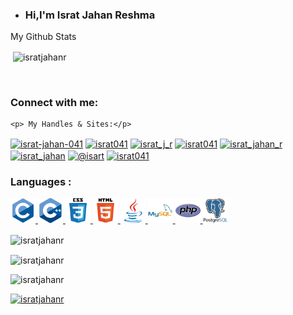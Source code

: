 -  <h3 align="left">Hi,I'm Israt Jahan Reshma</h3>
My Github Stats
<p>&nbsp;<img align="center"  src="https://github-readme-stats.vercel.app/api?username=isratjahanr&show_icons=true&locale=en" alt="isratjahanr" /></p>





<p align="left"> <a href="https://twitter.com/" target="blank"><img src="https://img.shields.io/twitter/follow/?logo=twitter&style=for-the-badge" alt="" /></a> </p>

<h3 align="left">Connect with me:</h3>
<p align="left">

    <p> My Handles & Sites:</p>
<a href="https://linkedin.com/in/israt-jahan-041" target="blank"><img align="center" src="https://raw.githubusercontent.com/rahuldkjain/github-profile-readme-generator/master/src/images/icons/Social/linked-in-alt.svg" alt="israt-jahan-041" height="30" width="40" /></a>
<a href="https://stackoverflow.com/users/israt041" target="blank"><img align="center" src="https://raw.githubusercontent.com/rahuldkjain/github-profile-readme-generator/master/src/images/icons/Social/stack-overflow.svg" alt="israt041" height="30" width="40" /></a>
<a href="https://www.codechef.com/users/israt_j_r" target="blank"><img align="center" src="https://cdn.jsdelivr.net/npm/simple-icons@3.1.0/icons/codechef.svg" alt="israt_j_r" height="30" width="40" /></a>
<a href="https://www.hackerrank.com/israt041" target="blank"><img align="center" src="https://raw.githubusercontent.com/rahuldkjain/github-profile-readme-generator/master/src/images/icons/Social/hackerrank.svg" alt="israt041" height="30" width="40" /></a>
<a href="https://codeforces.com/profile/israt_jahan_r" target="blank"><img align="center" src="https://raw.githubusercontent.com/rahuldkjain/github-profile-readme-generator/master/src/images/icons/Social/codeforces.svg" alt="israt_jahan_r" height="30" width="40" /></a>
<a href="https://www.leetcode.com/israt_jahan" target="blank"><img align="center" src="https://raw.githubusercontent.com/rahuldkjain/github-profile-readme-generator/master/src/images/icons/Social/leet-code.svg" alt="israt_jahan" height="30" width="40" /></a>
<a href="https://www.hackerearth.com/@isart" target="blank"><img align="center" src="https://raw.githubusercontent.com/rahuldkjain/github-profile-readme-generator/master/src/images/icons/Social/hackerearth.svg" alt="@isart" height="30" width="40" /></a>
<a href="https://www.topcoder.com/members/israt041" target="blank"><img align="center" src="https://raw.githubusercontent.com/rahuldkjain/github-profile-readme-generator/master/src/images/icons/Social/topcoder.svg" alt="israt041" height="30" width="40" /></a>
</p>

<h3 align="left">Languages :</h3>
<p align="left"> <a href="https://www.cprogramming.com/" target="_blank" rel="noreferrer"> <img src="https://raw.githubusercontent.com/devicons/devicon/master/icons/c/c-original.svg" alt="c" width="40" height="40"/> </a> <a href="https://www.w3schools.com/cpp/" target="_blank" rel="noreferrer"> <img src="https://raw.githubusercontent.com/devicons/devicon/master/icons/cplusplus/cplusplus-original.svg" alt="cplusplus" width="40" height="40"/> </a> <a href="https://www.w3schools.com/css/" target="_blank" rel="noreferrer"> <img src="https://raw.githubusercontent.com/devicons/devicon/master/icons/css3/css3-original-wordmark.svg" alt="css3" width="40" height="40"/> </a> <a href="https://www.w3.org/html/" target="_blank" rel="noreferrer"> <img src="https://raw.githubusercontent.com/devicons/devicon/master/icons/html5/html5-original-wordmark.svg" alt="html5" width="40" height="40"/> </a> <a href="https://www.java.com" target="_blank" rel="noreferrer"> <img src="https://raw.githubusercontent.com/devicons/devicon/master/icons/java/java-original.svg" alt="java" width="40" height="40"/> </a> <a href="https://www.mysql.com/" target="_blank" rel="noreferrer"> <img src="https://raw.githubusercontent.com/devicons/devicon/master/icons/mysql/mysql-original-wordmark.svg" alt="mysql" width="40" height="40"/> </a> <a href="https://www.php.net" target="_blank" rel="noreferrer"> <img src="https://raw.githubusercontent.com/devicons/devicon/master/icons/php/php-original.svg" alt="php" width="40" height="40"/> </a> <a href="https://www.postgresql.org" target="_blank" rel="noreferrer"> <img src="https://raw.githubusercontent.com/devicons/devicon/master/icons/postgresql/postgresql-original-wordmark.svg" alt="postgresql" width="40" height="40"/> </a> </p>


<p><img align="center" src="https://github-readme-stats.vercel.app/api/top-langs?username=isratjahanr&show_icons=true&locale=en&layout=compact" alt="isratjahanr" /></p>


<p><img align="center" src="https://github-readme-streak-stats.herokuapp.com/?user=isratjahanr&" alt="isratjahanr" /></p>
<p align="left"> <img src="https://komarev.com/ghpvc/?username=isratjahanr&label=Profile%20views&color=0e75b6&style=flat" alt="isratjahanr" /> </p>
<p align="left"> <a href="https://github.com/ryo-ma/github-profile-trophy"><img src="https://github-profile-trophy.vercel.app/?username=isratjahanr" alt="isratjahanr" /></a> </p>
 
